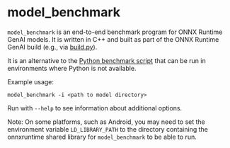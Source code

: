 # model_benchmark

`model_benchmark` is an end-to-end benchmark program for ONNX Runtime GenAI models.
It is written in C++ and built as part of the ONNX Runtime GenAI build (e.g., via [build.py](../../build.py)).

It is an alternative to the [Python benchmark script](../python/benchmark_e2e.py) that can be run in environments where Python is not available.

Example usage:
```
model_benchmark -i <path to model directory>
```

Run with `--help` to see information about additional options.

Note: On some platforms, such as Android, you may need to set the environment variable `LD_LIBRARY_PATH` to the directory containing the onnxruntime shared library for `model_benchmark` to be able to run.
